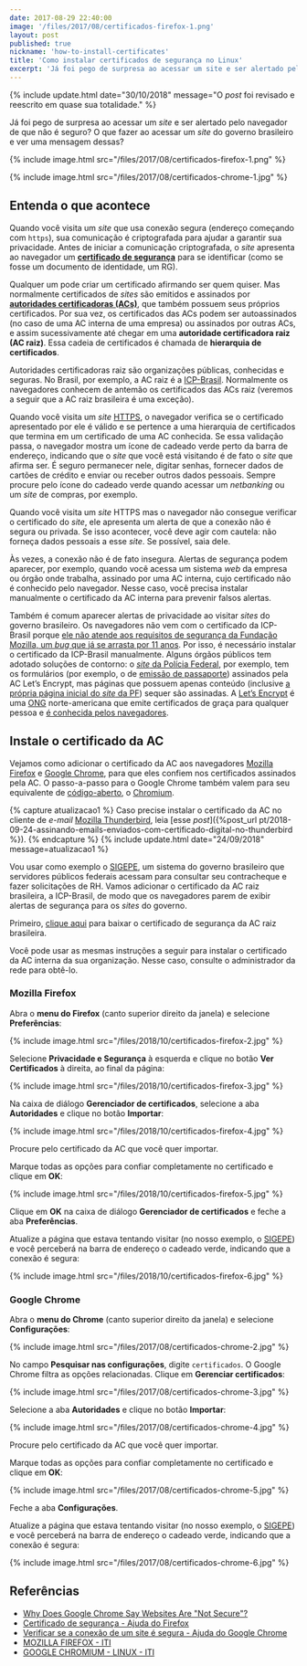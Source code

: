```yaml
---
date: 2017-08-29 22:40:00
image: '/files/2017/08/certificados-firefox-1.png'
layout: post
published: true
nickname: 'how-to-install-certificates'
title: 'Como instalar certificados de segurança no Linux'
excerpt: 'Já foi pego de surpresa ao acessar um site e ser alertado pelo navegador de que não é seguro? O que fazer ao acessar um site do governo brasileiro e ver uma mensagem dessa? Às vezes, a conexão não é de fato insegura. Entenda o que acontece e aprenda a instalar certificados de segurança no Linux.'
---
```


{% include update.html date="30/10/2018" message="O *post* foi revisado e reescrito em quase sua totalidade." %}

Já foi pego de surpresa ao acessar um *site* e ser alertado pelo navegador de que não é seguro? O que fazer ao acessar um *site* do governo brasileiro e ver uma mensagem dessas?

{% include image.html src="/files/2017/08/certificados-firefox-1.png" %}

{% include image.html src="/files/2017/08/certificados-chrome-1.jpg" %}

## Entenda o que acontece

Quando você visita um *site* que usa conexão segura (endereço começando com `https`), sua comunicação é criptografada para ajudar a garantir sua privacidade. Antes de iniciar a comunicação criptografada, o *site* apresenta ao navegador um [**certificado de segurança**][certificate] para se identificar (como se fosse um documento de identidade, um RG).

Qualquer um pode criar um certificado afirmando ser quem quiser. Mas normalmente certificados de *sites* são emitidos e assinados por [**autoridades certificadoras (ACs)**][ca], que também possuem seus próprios certificados. Por sua vez, os certificados das ACs podem ser autoassinados (no caso de uma AC interna de uma empresa) ou assinados por outras ACs, e assim sucessivamente até chegar em uma **autoridade certificadora raiz (AC raiz)**. Essa cadeia de certificados é chamada de **hierarquia de certificados**.

Autoridades certificadoras raiz são organizações públicas, conhecidas e seguras. No Brasil, por exemplo, a AC raiz é a [ICP-Brasil][icp-brasil]. Normalmente os navegadores conhecem de antemão os certificados das ACs raiz (veremos a seguir que a AC raiz brasileira é uma exceção).

Quando você visita um *site* [HTTPS][https], o navegador verifica se o certificado apresentado por ele é válido e se pertence a uma hierarquia de certificados que termina em um certificado de uma AC conhecida. Se essa validação passa, o navegador mostra um ícone de cadeado verde perto da barra de endereço, indicando que o *site* que você está visitando é de fato o *site* que afirma ser. É seguro permanecer nele, digitar senhas, fornecer dados de cartões de crédito e enviar ou receber outros dados pessoais. Sempre procure pelo ícone do cadeado verde quando acessar um *netbanking* ou um *site* de compras, por exemplo.

Quando você visita um *site* HTTPS mas o navegador não consegue verificar o certificado do *site*, ele apresenta um alerta de que a conexão não é segura ou privada. Se isso acontecer, você deve agir com cautela: não forneça dados pessoais a esse *site*. Se possível, saia dele.

Às vezes, a conexão não é de fato insegura. Alertas de segurança podem aparecer, por exemplo, quando você acessa um sistema *web* da empresa ou órgão onde trabalha, assinado por uma AC interna, cujo certificado não é conhecido pelo navegador. Nesse caso, você precisa instalar manualmente o certificado da AC interna para prevenir falsos alertas.

Também é comum aparecer alertas de privacidade ao visitar *sites* do governo brasileiro. Os navegadores não vem com o certificado da ICP-Brasil porque [ele não atende aos requisitos de segurança da Fundação Mozilla, um *bug* que já se arrasta por 11 anos][bugzilla]. Por isso, é necessário instalar o certificado da ICP-Brasil manualmente. Alguns órgãos públicos tem adotado soluções de contorno: o [*site* da Polícia Federal][pf], por exemplo, tem os formulários (por exemplo, o de [emissão de passaporte][pf-passport]) assinados pela AC Let’s Encrypt, mas páginas que possuem apenas conteúdo (inclusive [a própria página inicial do *site* da PF][pf]) sequer são assinadas. A [Let’s Encrypt][letsencrypt] é uma [ONG][ong] norte-americana que emite certificados de graça para qualquer pessoa e [é conhecida pelos navegadores][letsencrypt-trusted].

## Instale o certificado da AC

Vejamos como adicionar o certificado da AC aos navegadores [Mozilla Firefox][firefox] e [Google Chrome][chrome], para que eles confiem nos certificados assinados pela AC. O passo-a-passo para o Google Chrome também valem para seu equivalente de [código-aberto][opensource], o [Chromium][chromium].

{% capture atualizacao1 %}
Caso precise instalar o certificado da AC no cliente de *e-mail* [Mozilla Thunderbird](https://www.thunderbird.net), leia [esse *post*]({%post_url pt/2018-09-24-assinando-emails-enviados-com-certificado-digital-no-thunderbird %}).
{% endcapture %}
{% include update.html date="24/09/2018" message=atualizacao1 %}

Vou usar como exemplo o [SIGEPE][sigepe], um sistema do governo brasileiro que servidores públicos federais acessam para consultar seu contracheque e fazer solicitações de RH. Vamos adicionar o certificado da AC raiz brasileira, a ICP-Brasil, de modo que os navegadores parem de exibir alertas de segurança para os *sites* do governo.

Primeiro, [clique aqui][icp-brasil-crt] para baixar o certificado de segurança da AC raiz brasileira.

Você pode usar as mesmas instruções a seguir para instalar o certificado da AC interna da sua organização. Nesse caso, consulte o administrador da rede para obtê-lo.

### Mozilla Firefox

Abra o **menu do Firefox** (canto superior direito da janela) e selecione **Preferências**:

{% include image.html src="/files/2018/10/certificados-firefox-2.jpg" %}

Selecione **Privacidade e Segurança** à esquerda e clique no botão **Ver Certificados** à direita, ao final da página:

{% include image.html src="/files/2018/10/certificados-firefox-3.jpg" %}

Na caixa de diálogo **Gerenciador de certificados**, selecione a aba **Autoridades** e clique no botão **Importar**:

{% include image.html src="/files/2018/10/certificados-firefox-4.jpg" %}

Procure pelo certificado da AC que você quer importar.

Marque todas as opções para confiar completamente no certificado e clique em **OK**:

{% include image.html src="/files/2018/10/certificados-firefox-5.jpg" %}

Clique em **OK** na caixa de diálogo **Gerenciador de certificados** e feche a aba **Preferências**.

Atualize a página que estava tentando visitar (no nosso exemplo, o [SIGEPE][sigepe]) e você perceberá na barra de endereço o cadeado verde, indicando que a conexão é segura:

{% include image.html src="/files/2018/10/certificados-firefox-6.jpg" %}

### Google Chrome

Abra o **menu do Chrome** (canto superior direito da janela) e selecione **Configurações**:

{% include image.html src="/files/2017/08/certificados-chrome-2.jpg" %}

No campo **Pesquisar nas configurações**, digite `certificados`. O Google Chrome filtra as opções relacionadas. Clique em **Gerenciar certificados**:

{% include image.html src="/files/2017/08/certificados-chrome-3.jpg" %}

Selecione a aba **Autoridades** e clique no botão **Importar**:

{% include image.html src="/files/2017/08/certificados-chrome-4.jpg" %}

Procure pelo certificado da AC que você quer importar.

Marque todas as opções para confiar completamente no certificado e clique em **OK**:

{% include image.html src="/files/2017/08/certificados-chrome-5.jpg" %}

Feche a aba **Configurações**.

Atualize a página que estava tentando visitar (no nosso exemplo, o [SIGEPE][sigepe]) e você perceberá na barra de endereço o cadeado verde, indicando que a conexão é segura:

{% include image.html src="/files/2017/08/certificados-chrome-6.jpg" %}

## Referências

- [Why Does Google Chrome Say Websites Are "Not Secure"?][howtogeek]
- [Certificado de segurança - Ajuda do Firefox][certificate]
- [Verificar se a conexão de um site é segura - Ajuda do Google Chrome][chrome-help]
- [MOZILLA FIREFOX - ITI][iti-firefox]
- [GOOGLE CHROMIUM - LINUX - ITI][iti-chromium]

[certificate]:          https://support.mozilla.org/en-US/kb/secure-website-certificate
[ca]:                   https://pt.wikipedia.org/wiki/Autoridade_de_certifica%C3%A7%C3%A3o
[icp-brasil]:           http://www.iti.gov.br/icp-brasil
[https]:                https://pt.wikipedia.org/wiki/Hyper_Text_Transfer_Protocol_Secure
[bugzilla]:             https://bugzilla.mozilla.org/show_bug.cgi?id=438825
[pf]:                   http://www.pf.gov.br
[pf-passport]:          https://servicos.dpf.gov.br/sinpa/inicializacaoSolicitacao.do?dispatch=inicializarSolicitacaoPassaporte
[letsencrypt]:          https://letsencrypt.org/
[ong]:                  https://pt.wikipedia.org/wiki/Organiza%C3%A7%C3%A3o_n%C3%A3o_governamental
[letsencrypt-trusted]:  https://letsencrypt.org/2018/08/06/trusted-by-all-major-root-programs.html
[firefox]:              https://www.mozilla.org/pt-BR/firefox/
[chrome]:               https://www.google.com/chrome/
[opensource]:           https://pt.wikipedia.org/wiki/Software_de_código_aberto
[chromium]:             https://www.chromium.org/
[sigepe]:               https://servidor.sigepe.planejamento.gov.br
[icp-brasil-crt]:       http://acraiz.icpbrasil.gov.br/credenciadas/RAIZ/ICP-Brasilv2.crt
[howtogeek]:            https://www.howtogeek.com/359298/why-does-google-chrome-say-websites-are-%E2%80%9Cnot-secure%E2%80%9D/
[chrome-help]:          https://support.google.com/chrome/answer/95617?hl=pt-BR
[iti-firefox]:          http://antigo.iti.gov.br/noticias/ascom/188-atualizacao/4526-mozilla
[iti-chromium]:         http://antigo.iti.gov.br/noticias/ascom/188-atualizacao/4532-chrome-linux
